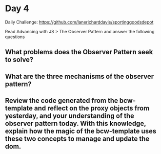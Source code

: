# Day 4

Daily Challenge: https://github.com/lanericharddavis/sportinggoodsdepot

Read Advancing with JS > The Observer Pattern and answer the following questions

## What problems does the Observer Pattern seek to solve?

## What are the three mechanisms of the observer pattern?

## Review the code generated from the bcw-template and reflect on the proxy objects from yesterday, and your understanding of the observer pattern today. With this knowledge, explain how the magic of the bcw-template uses these two concepts to manage and update the dom.